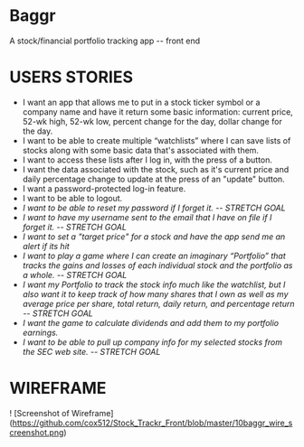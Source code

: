 # Baggr
A stock/financial portfolio tracking app -- front end

# USERS STORIES
- I want an app that allows me to put in a stock ticker symbol or a company name and have it return some basic information: current price, 52-wk high, 52-wk low, percent change for the day, dollar change for the day.
- I want to be able to create multiple “watchlists” where I can save lists of stocks along with some basic data that's associated with them. 
- I want to access these lists after I log in, with the press of a button.
- I want the data associated with the stock, such as it's current price and daily percentage change to update at the press of an "update" button. 
- I want a password-protected log-in feature.
- I want to be able to logout.
- *I want to be able to reset my password if I forget it. -- STRETCH GOAL*
- *I want to have my username sent to the email that I have on file if I forget it. -- STRETCH GOAL*
- *I want to set a "target price" for a stock and have the app send me an alert if its hit*
- *I want to play a game where I can create an imaginary “Portfolio” that tracks the gains and losses of each individual stock and the portfolio as a whole. -- STRETCH GOAL*
- *I want my Portfolio to track the stock info much like the watchlist, but I also want it to keep track of how many shares that I own as well as my average price per share, total return, daily return, and percentage return -- STRETCH GOAL*
- *I want the game to calculate dividends and add them to my portfolio earnings.*
- *I want to be able to pull up company info for my selected stocks from the SEC web site. -- STRETCH GOAL*

# WIREFRAME

! [Screenshot of Wireframe]
(https://github.com/cox512/Stock_Trackr_Front/blob/master/10baggr_wire_screenshot.png)


